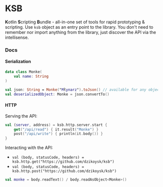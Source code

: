 # KSB

**K**otlin **S**cripting **B**undle - all-in-one set of tools for rapid prototyping & scripting. Use `ksb` object as an entry point to the library.
You don't need to remember nor import anything from the library, just discover the API via the intellisense.

### Docs

#### Serialization

```kotlin
data class Monke(
    val name: String
)

val json: String = Monke("Młynarz").toJson() // available for any object
val deserializedObject: Monke = json.convertTo()
```

#### HTTP

Serving the API:

```kotlin
val (server, address) = ksb.http.server.start { 
    get("/api/read") { it.result("Monke") }
    post("/api/write") { println(it.body()) }
}
```

Interacting with the API:

* `val (body, statusCode, headers) = ksb.http.get("https://github.com/dzikoysk/ksb")`
* `val (body, statusCode, headers) = ksb.http.post("https://github.com/dzikoysk/ksb")`

```kotlin
val monke = body.readText() / body.readAsObject<Monke>()
```